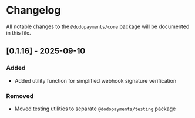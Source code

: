 # Changelog

All notable changes to the `@dodopayments/core` package will be documented in this file.

## [0.1.16] - 2025-09-10

### Added

- Added utility function for simplified webhook signature verification

### Removed

- Moved testing utilities to separate `@dodopayments/testing` package